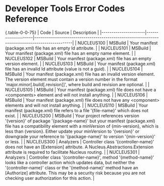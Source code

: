 # Developer Tools Error Codes Reference

{.table-0-0-75}
| Code                 | Source             | Description                                                                                     |
|----------------------|--------------------|-------------------------------------------------------------------------------------------------|
| NUCLEUS100           | MSBuild            | Your manifest (package.xml) file has an empty Id attribute.                                     |
| NUCLEUS101           | MSBuild            | Your manifest (package.xml) file has an empty name element.                                     |
| NUCLEUS102           | MSBuild            | Your manifest (package.xml) file has an empty version element.                                  |
| NUCLEUS103           | MSBuild            | Your manifest (package.xml) file has an invalid Id attribute (value is not a guid).             |
| NUCLEUS104           | MSBuild            | Your manifest (package.xml) file has an invalid version element.  The version element must contain a version number in the format 'major.minor[.build[.revision]]', where build and revision are optional. |
| NUCLEUS105           | MSBuild            | Your manifest (package.xml) file does not have a &lt;components&gt; element and will not install anything. |
| NUCLEUS106           | MSBuild            | Your manifest (package.xml) file does not have any &lt;component&gt; elements and will not install anything. |
| NUCLEUS110           | MSBuild            | Your manifest (package.xml) file refers to a file '{file-name}' which does not exist.                |
| NUCLEUS200           | MSBuild            | Your project references version '{version}' of package '{package-name}' but your manifest (package.xml) file has a compatibility element with a minVersion of {min-version}, which is less than {version}.  Either update your minVersion to '{version}' or downgrade your reference to '{package-name}' to version '{min-version}' or less. |
| NUCLEUS300           | Analyzers          | Controller class '{controller-name}' does not have an [Extension] attribute. A Nucleus.Abstractions.Extension attribute is required to facilitate Nucleus routing. |
| NUCLEUS301           | Analyzers          | Controller class '{controller-name}', method '{method-name}' looks like a controller action which updates data, but neither the '{controller-name}' class or the '{method-name}' method have an [Authorize] attribute. This may be a security risk because you are not checking user authorization for this action. |
